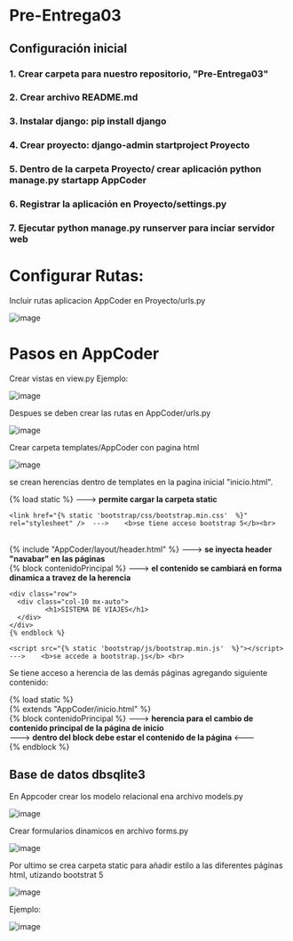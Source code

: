 # Pre-Entrega03

## Configuración inicial
### 1. Crear carpeta para nuestro repositorio, "Pre-Entrega03"
### 2. Crear archivo README.md
### 3. Instalar django: pip install django
### 4. Crear proyecto: django-admin startproject Proyecto
### 5. Dentro de la carpeta Proyecto/ crear aplicación python manage.py startapp AppCoder
### 6. Registrar la aplicación en Proyecto/settings.py
### 7. Ejecutar python manage.py runserver para inciar servidor web


# Configurar Rutas:

Incluir rutas aplicacion AppCoder en  Proyecto/urls.py

![image](https://github.com/sriverar03/Pre-Entrega03/assets/95256304/67e3e0eb-3ee0-433b-aa56-89cbd3ec7216)


# Pasos en AppCoder

Crear vistas en view.py Ejemplo:

![image](https://github.com/sriverar03/Pre-Entrega03/assets/95256304/260fb0ba-160a-4a9c-82d5-5a1ebf800401)


Despues se deben crear las rutas en AppCoder/urls.py

![image](https://github.com/sriverar03/Pre-Entrega03/assets/95256304/d24ea5be-b0e2-43de-b6c5-4a77a3378a27)

Crear carpeta templates/AppCoder con pagina html

![image](https://github.com/sriverar03/Pre-Entrega03/assets/95256304/8c539d01-5da9-4ca7-919b-d5312e96122a)

se crean herencias  dentro de templates en la pagina inicial "inicio.html".

{% load static %}   --->    <b>permite cargar la carpeta static</b><br>
<!DOCTYPE html>
<html lang="en">
  <head>
    <meta charset="UTF-8" />
    <meta name="viewport" content="width=device-width, initial-scale=1.0" />
    <title>Document</title>

    <link href="{% static 'bootstrap/css/bootstrap.min.css'  %}" rel="stylesheet" />  --->    <b>se tiene acceso bootstrap 5</b><br>
  </head>
  <body><br>
    {% include "AppCoder/layout/header.html" %}   --->    <b>se inyecta header "navabar" en las páginas</b> <br>
    {% block contenidoPrincipal %}   --->    <b>el contenido se cambiará en forma dinamica a travez de la herencia</b> <br>
        
    <div class="row"> 
      <div class="col-10 mx-auto">
             <h1>SISTEMA DE VIAJES</h1> 
      </div>
    </div>    
    {% endblock %}

    <script src="{% static 'bootstrap/js/bootstrap.min.js'  %}"></script>   --->    <b>se accede a bootstrap.js</b> <br>
  </body>
</html>

Se tiene acceso a herencia de las demás páginas agregando siguiente contenido:

{% load static %} <br>
{% extends "AppCoder/inicio.html" %} <br>
{% block contenidoPrincipal %} --->    <b>herencia para el cambio de contenido principal de la página de inicio</b><br> 
  --->    <b>dentro del block debe estar el contenido de la página</b>   <--- <br>
{% endblock %}

## Base de datos dbsqlite3

En Appcoder crear los modelo relacional ena archivo models.py

![image](https://github.com/sriverar03/Pre-Entrega03/assets/95256304/c42e63ec-cf0f-4b57-806c-3750792ad2da)

Crear formularios dinamicos en archivo forms.py

![image](https://github.com/sriverar03/Pre-Entrega03/assets/95256304/57e95955-a5b9-4cc6-984c-f4258f993361)

Por ultimo se crea carpeta static para añadir estilo a las diferentes páginas html, utizando bootstrat 5

![image](https://github.com/sriverar03/Pre-Entrega03/assets/95256304/9b5e8a8d-0be8-405b-b58c-ea11c42224b3)

Ejemplo:

![image](https://github.com/sriverar03/Pre-Entrega03/assets/95256304/e46ff51f-5333-4cd9-a6e6-ff947d82f2de)









